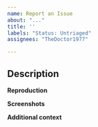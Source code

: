 ```yaml
---
name: Report an Issue
about: "..."
title: ''
labels: "Status: Untriaged"
assignees: "TheDoctor1977"

---
```


## Description
<!-- Explain your issue in detail. Issues without proper explanation are liable to be closed by maintainers. -->

**Reproduction**
<!-- Include the steps to reproduce if applicable. -->

**Screenshots**
<!-- If applicable, add screenshots to help explain your problem. -->

**Additional context**
<!-- Add any other context about the problem here. Anything you think is related to the issue. -->
